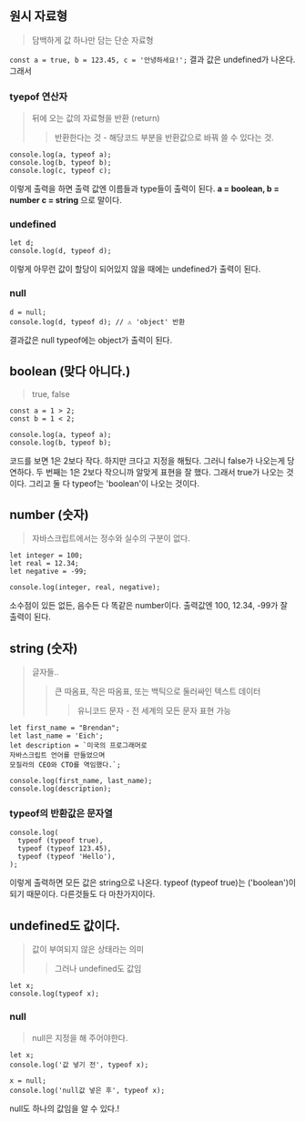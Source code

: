 ## 원시 자료형
> 담백하게 값 하나만 담는 단순 자료형

<code>const a = true, b = 123.45, c = '안녕하세요!';</code>
결과 값은 undefined가 나온다.
그래서
### tyepof 연산자
> 뒤에 오는 값의 자료형을 반환 (return)
>> 반환한다는 것 - 해당코드 부분을 반환값으로 바꿔 쓸 수 있다는 것.
~~~
console.log(a, typeof a);
console.log(b, typeof b);
console.log(c, typeof c);
~~~
이렇게 출력을 하면 출력 값엔
이름들과 type들이 출력이 된다. <strong>a = boolean, b = number c = string</strong>
으로 말이다. 

### undefined
~~~
let d;
console.log(d, typeof d);
~~~
이렇게 아무런 값이 할당이 되어있지 않을 때에는
undefined가 출력이 된다.

### null
~~~
d = null;
console.log(d, typeof d); // ⚠️ 'object' 반환
~~~
결과값은 null typeof에는 object가 출력이 된다.

## boolean (맞다 아니다.)
> true, false
~~~
const a = 1 > 2;
const b = 1 < 2;

console.log(a, typeof a);
console.log(b, typeof b);
~~~
코드를 보면 1은 2보다 작다. 하지만 크다고 지정을 해뒀다. 그러니 false가 나오는게 당연하다. 두 번째는 1은 2보다 작으니까 알맞게 표현을 잘 했다. 그래서 true가 나오는 것이다. 그리고 둘 다 typeof는 'boolean'이 나오는 것이다.

## number (숫자)
> 자바스크립트에서는 정수와 실수의 구분이 없다.
~~~
let integer = 100;
let real = 12.34;
let negative = -99;

console.log(integer, real, negative);
~~~
소수점이 있든 없든, 음수든 다 똑같은 number이다.
출력값엔 100, 12.34,  -99가 잘 출력이 된다.

## string (숫자)
> 글자들..
>> 큰 따옴표, 작은 따옴표, 또는 백틱으로 둘러싸인 텍스트 데이터
>>> 유니코드 문자 - 전 세계의 모든 문자 표현 가능
~~~
let first_name = "Brendan";
let last_name = 'Eich';
let description = `미국의 프로그래머로
자바스크립트 언어를 만들었으며
모질라의 CEO와 CTO를 역임했다.`;

console.log(first_name, last_name);
console.log(description);
~~~

### typeof의 반환값은 문자열
~~~
console.log(
  typeof (typeof true),
  typeof (typeof 123.45),
  typeof (typeof 'Hello'),
);
~~~
이렇게 출력하면 모든 값은 string으로 나온다.
typeof (typeof true)는 ('boolean')이 되기 때문이다.
다른것들도 다 마찬가지이다.

## undefined도 값이다.
> 값이 부여되지 않은 상태라는 의미
>> 그러나 undefined도 값임
~~~
let x;
console.log(typeof x);
~~~

### null
> null은 지정을 해 주어야한다.
~~~
let x;
console.log('값 넣기 전', typeof x);

x = null;
console.log('null값 넣은 후', typeof x);
~~~
null도 하나의 값임을 알 수 있다.!